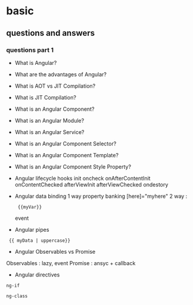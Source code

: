 # basic

## questions and answers

### questions part 1

- What is Angular?
- What are the advantages of Angular?
- What is AOT vs JIT Compilation?
- What is JIT Compilation?
- What is an Angular Component?
- What is an Angular Module?
- What is an Angular Service?
- What is an Angular Component Selector?
- What is an Angular Component Template?
- What is an Angular Component Style Property?

- Angular lifecycle hooks
  init
  oncheck
  onAfterContentInit
  onContentChecked
  afterViewInit
  afterViewChecked
  ondestory

- Angular data binding
  1 way 
  property banking
  [here]="myhere"
  2 way :

  ```
   {{myVar}}
  ```
  
  event 

- Angular pipes

```
 {{ myData | uppercase}}
```

- Angular Observables vs Promise

Observables : lazy, event 
Promise : ansyc + callback

- Angular directives
```
ng-if

ng-class
```
